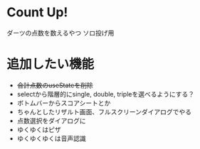 # Count Up!
ダーツの点数を数えるやつ
ソロ投げ用

# 追加したい機能
- ~~合計点数のuseStateを削除~~
- selectから階層的にsingle, double, tripleを選べるようにする？
- ボトムバーからスコアシートとか
- ちゃんとしたリザルト画面、フルスクリーンダイアログでやる
- 点数選択をダイアログに
- ゆくゆくはピザ
- ゆくゆくゆくは音声認識